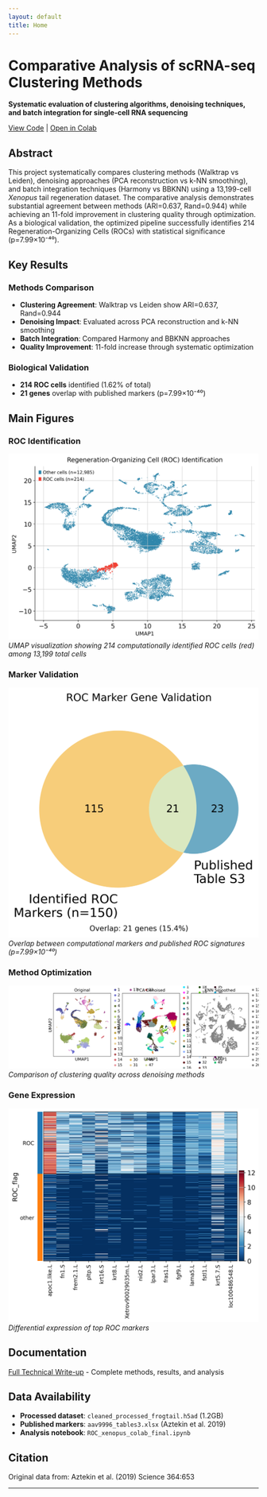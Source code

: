 ```yaml
---
layout: default
title: Home
---
```


# Comparative Analysis of scRNA-seq Clustering Methods

**Systematic evaluation of clustering algorithms, denoising techniques, and batch integration for single-cell RNA sequencing**

[View Code](https://github.com/db-d2/roc-analysis/blob/main/code/ROC_xenopus_colab_final.ipynb) | [Open in Colab](https://colab.research.google.com/github/db-d2/roc-analysis/blob/main/code/ROC_xenopus_colab_final.ipynb)

## Abstract

This project systematically compares clustering methods (Walktrap vs Leiden), denoising approaches (PCA reconstruction vs k-NN smoothing), and batch integration techniques (Harmony vs BBKNN) using a 13,199-cell *Xenopus* tail regeneration dataset. The comparative analysis demonstrates substantial agreement between methods (ARI=0.637, Rand=0.944) while achieving an 11-fold improvement in clustering quality through optimization. As a biological validation, the optimized pipeline successfully identifies 214 Regeneration-Organizing Cells (ROCs) with statistical significance (p=7.99×10⁻⁴⁰).

## Key Results

### Methods Comparison
- **Clustering Agreement**: Walktrap vs Leiden show ARI=0.637, Rand=0.944
- **Denoising Impact**: Evaluated across PCA reconstruction and k-NN smoothing
- **Batch Integration**: Compared Harmony and BBKNN approaches
- **Quality Improvement**: 11-fold increase through systematic optimization

### Biological Validation
- **214 ROC cells** identified (1.62% of total)
- **21 genes** overlap with published markers (p=7.99×10⁻⁴⁰)

## Main Figures

### ROC Identification
![ROC Identification UMAP](./figures/figure1_roc_identification_improved.png)
*UMAP visualization showing 214 computationally identified ROC cells (red) among 13,199 total cells*

### Marker Validation
![Venn Diagram](./figures/figure_venn_validation.png)
*Overlap between computational markers and published ROC signatures (p=7.99×10⁻⁴⁰)*

### Method Optimization
![Denoising Comparison](./figures/denoising_comparison.png)
*Comparison of clustering quality across denoising methods*

### Gene Expression
![Gene Expression Heatmap](./figures/gene_expression_heatmap.png)
*Differential expression of top ROC markers*

## Documentation

[Full Technical Write-up](./Writeup.md) - Complete methods, results, and analysis

## Data Availability

- **Processed dataset**: `cleaned_processed_frogtail.h5ad` (1.2GB)
- **Published markers**: `aav9996_tables3.xlsx` (Aztekin et al. 2019)
- **Analysis notebook**: `ROC_xenopus_colab_final.ipynb`

## Citation

Original data from: Aztekin et al. (2019) Science 364:653

---
